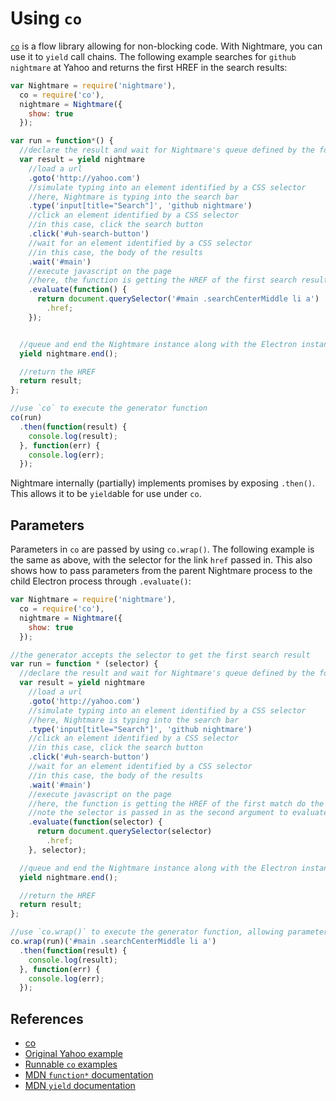 # Using `co`

[`co`](https://github.com/tj/co) is a flow library allowing for non-blocking code.  With Nightmare, you can use it to `yield` call chains.  The following example searches for `github nightmare` at Yahoo and returns the first HREF in the search results:

```js
var Nightmare = require('nightmare'),
  co = require('co'),
  nightmare = Nightmare({
    show: true
  });

var run = function*() {
  //declare the result and wait for Nightmare's queue defined by the following chain of actions to complete
  var result = yield nightmare
    //load a url
    .goto('http://yahoo.com')
    //simulate typing into an element identified by a CSS selector
    //here, Nightmare is typing into the search bar
    .type('input[title="Search"]', 'github nightmare')
    //click an element identified by a CSS selector
    //in this case, click the search button
    .click('#uh-search-button')
    //wait for an element identified by a CSS selector
    //in this case, the body of the results
    .wait('#main')
    //execute javascript on the page
    //here, the function is getting the HREF of the first search result
    .evaluate(function() {
      return document.querySelector('#main .searchCenterMiddle li a')
        .href;
    });


  //queue and end the Nightmare instance along with the Electron instance it wraps
  yield nightmare.end();

  //return the HREF
  return result;
};

//use `co` to execute the generator function
co(run)
  .then(function(result) {
    console.log(result);
  }, function(err) {
    console.log(err);
  });
```

Nightmare internally (partially) implements promises by exposing `.then()`.  This allows it to be `yield`able for use under `co`.

## Parameters
Parameters in `co` are passed by using `co.wrap()`.  The following example is the same as above, with the selector for the link `href` passed in.  This also shows how to pass parameters from the parent Nightmare process to the child Electron process through `.evaluate()`:

```js
var Nightmare = require('nightmare'),
  co = require('co'),
  nightmare = Nightmare({
    show: true
  });

//the generator accepts the selector to get the first search result
var run = function * (selector) {
  //declare the result and wait for Nightmare's queue defined by the following chain of actions to complete
  var result = yield nightmare
    //load a url
    .goto('http://yahoo.com')
    //simulate typing into an element identified by a CSS selector
    //here, Nightmare is typing into the search bar
    .type('input[title="Search"]', 'github nightmare')
    //click an element identified by a CSS selector
    //in this case, click the search button
    .click('#uh-search-button')
    //wait for an element identified by a CSS selector
    //in this case, the body of the results
    .wait('#main')
    //execute javascript on the page
    //here, the function is getting the HREF of the first match do the selector parameter
    //note the selector is passed in as the second argument to evaluate
    .evaluate(function(selector) {
      return document.querySelector(selector)
        .href;
    }, selector);

  //queue and end the Nightmare instance along with the Electron instance it wraps
  yield nightmare.end();

  //return the HREF
  return result;
};

//use `co.wrap()` to execute the generator function, allowing parameters to be passed to the generator
co.wrap(run)('#main .searchCenterMiddle li a')
  .then(function(result) {
    console.log(result);
  }, function(err) {
    console.log(err);
  });
```

## References
- [co](https://github.com/tj/co)
- [Original Yahoo example](https://github.com/segmentio/nightmare#examples)
- [Runnable `co` examples](https://github.com/rosshinkley/nightmare-examples/tree/master/examples/beginner/co)
- [MDN `function*` documentation](https://developer.mozilla.org/en-US/docs/Web/JavaScript/Reference/Statements/function*)
- [MDN `yield` documentation](https://developer.mozilla.org/en-US/docs/Web/JavaScript/Reference/Operators/yield)
